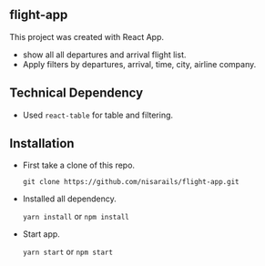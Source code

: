 ## flight-app

This project was created with React App.
* show all all departures and arrival flight list.
* Apply filters by departures, arrival, time, city, airline company.

## Technical Dependency

* Used `react-table` for table and filtering.

## Installation

* First take a clone of this repo.

  `git clone https://github.com/nisarails/flight-app.git`

* Installed all dependency.

  `yarn install` or `npm install`

* Start app.

  `yarn start` or `npm start`
